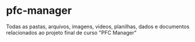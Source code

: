 # pfc-manager
Todas as pastas, arquivos, imagens, videos, planilhas, dados e documentos relacionados ao projeto final de curso "PFC Manager"
